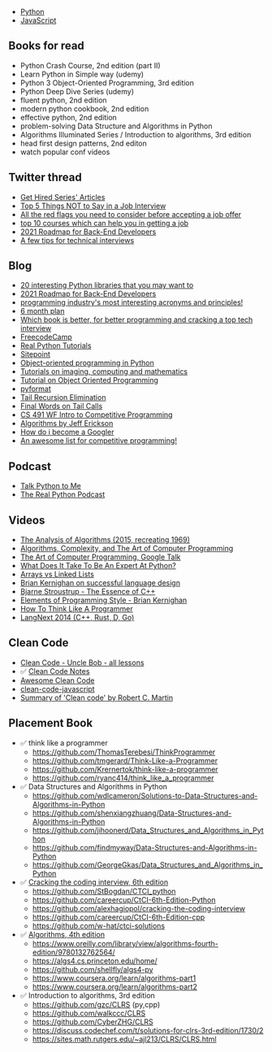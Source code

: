 - [Python](python.md)
- [JavaScript](javascript.md)

## Books for read

- Python Crash Course, 2nd edition (part II)
- Learn Python in Simple way (udemy)
- Python 3 Object-Oriented Programming, 3rd edition
- Python Deep Dive Series (udemy)
- fluent python, 2nd edition
- modern python cookbook, 2nd edition
- effective python, 2nd edition
- problem-solving Data Structure and Algorithms in Python
- Algorithms Illuminated Series / Introduction to algorithms, 3rd edition
- head first design patterns, 2nd editon
- watch popular conf videos

## Twitter thread

- [Get Hired Series' Articles](https://dev.to/techdebtor/series/3340)
- [Top 5 Things NOT to Say in a Job Interview](https://twitter.com/TheAnkurTyagi/status/1302131361877078016)
- [All the red flags you need to consider before accepting a job offer](https://twitter.com/sunilc_/status/1306186994893033472)
- [top 10 courses which can help you in getting a job](https://twitter.com/sunilc_/status/1306654675739967489)
- [2021 Roadmap for Back-End Developers](https://twitter.com/TechParida/status/1310167081313206272)
- [A few tips for technical interviews](https://twitter.com/EmmaBostian/status/1244558456104931328)

## Blog

- [20 interesting Python libraries that you may want to](https://twitter.com/svpino/status/1335818067339845632)
- [2021 Roadmap for Back-End Developers](https://twitter.com/TechParida/status/1310167081313206272)
- [programming industry's most interesting acronyms and principles! ](https://twitter.com/ThePracticalDev/status/1212750900831363073)
- [6 month plan](https://www.quora.com/How-can-I-get-a-job-at-Facebook-or-Google-in-6-months-I-need-a-concise-work-plan-to-build-a-good-enough-skill-set-Should-I-join-some-other-start-up-or-build-my-own-projects-start-up-Should-I-just-focus-on-practicing-data-structures-and-algorithms/answer/Harsh-Goel)
- [Which book is better, for better programming and cracking a top tech interview](https://www.quora.com/Which-book-is-better-for-better-programming-and-cracking-a-top-tech-interview-Coding-Interview-Questions-by-Narasimha-Karumanchi-or-Elements-of-Programming-Interviews-by-Adnan-Aziz)
- [FreecodeCamp](https://www.freecodecamp.org/news)
- [Real Python Tutorials](https://realpython.com/)
- [Sitepoint](https://www.sitepoint.com/blog/)
- [Object-oriented programming in Python](http://zetcode.com/lang/python/oop/)
- [Tutorials on imaging, computing and mathematics](https://matthew-brett.github.io/teaching/index.html)
- [Tutorial on Object Oriented Programming](https://www.python-course.eu/object_oriented_programming_introduction.php)
- [pyformat](https://pyformat.info/)
- [Tail Recursion Elimination](http://neopythonic.blogspot.com/2009/04/tail-recursion-elimination.html)
- [Final Words on Tail Calls](http://neopythonic.blogspot.com/2009/04/final-words-on-tail-calls.html)
- [CS 491 WF Intro to Competitive Programming](https://pages.github-dev.cs.illinois.edu/sig-icpc/cs491-wf/syllabus/)
- [Algorithms by Jeff Erickson](https://jeffe.cs.illinois.edu/teaching/algorithms/)
- [How do i become a Googler](https://www.quora.com/q/howdoibecomeagoogler/How-Do-I-become-a-good-competitive-programmer-and-what-are-the-materials-I-need-to-study-from)
- [An awesome list for competitive programming!](https://codeforces.com/blog/entry/23054)

## Podcast

- [Talk Python to Me](https://talkpython.fm/episodes/all)
- [The Real Python Podcast](https://realpython.com/podcasts/rpp/)

## Videos

- [The Analysis of Algorithms (2015, recreating 1969)](https://www.youtube.com/watch?v=vkUNH9r6UCI)
- [Algorithms, Complexity, and The Art of Computer Programming](https://www.youtube.com/watch?v=2BdBfsXbST8)
- [The Art of Computer Programming, Google Talk](https://www.youtube.com/watch?v=JPpk-1btGZk)
- [What Does It Take To Be An Expert At Python?](https://www.youtube.com/watch?v=7lmCu8wz8ro)
- [Arrays vs Linked Lists](https://www.youtube.com/watch?v=DyG9S9nAlUM)
- [Brian Kernighan on successful language design](https://www.youtube.com/watch?v=Sg4U4r_AgJU)
- [Bjarne Stroustrup - The Essence of C++](https://www.youtube.com/watch?v=86xWVb4XIyE)
- [Elements of Programming Style - Brian Kernighan](https://www.youtube.com/watch?v=8SUkrR7ZfTA)
- [How To Think Like A Programmer](https://www.youtube.com/watch?v=azcrPFhaY9k)
- [LangNext 2014 (C++, Rust, D, Go)](https://www.youtube.com/watch?v=BBbv1ej0fFo)

## Clean Code

- [Clean Code - Uncle Bob - all lessons](https://www.youtube.com/playlist?list=PLmmYSbUCWJ4x1GO839azG_BBw8rkh-zOj)
- :white_check_mark: [Clean Code Notes](https://github.com/JuanCrg90/Clean-Code-Notes)
- [Awesome Clean Code](https://github.com/kkisiele/awesome-clean-code)
- [clean-code-javascript](https://github.com/ryanmcdermott/clean-code-javascript)
- [Summary of 'Clean code' by Robert C. Martin](https://gist.github.com/wojteklu/73c6914cc446146b8b533c0988cf8d29)

## Placement Book

- :white_check_mark: think like a programmer
    - https://github.com/ThomasTerebesi/ThinkProgrammer
    - https://github.com/tmgerard/Think-Like-a-Programmer
    - https://github.com/Krernertok/think-like-a-programmer
    - https://github.com/ryanc414/think_like_a_programmer
- :white_check_mark: Data Structures and Algorithms in Python
    - https://github.com/wdlcameron/Solutions-to-Data-Structures-and-Algorithms-in-Python
    - https://github.com/shenxiangzhuang/Data-Structures-and-Algorithms-in-Python
    - https://github.com/jihoonerd/Data_Structures_and_Algorithms_in_Python
    - https://github.com/findmyway/Data-Structures-and-Algorithms-in-Python
    - https://github.com/GeorgeGkas/Data_Structures_and_Algorithms_in_Python
- :white_check_mark: [Cracking the coding interview, 6th edition](https://github.com/careercup/CtCI-6th-Edition)
    - https://github.com/StBogdan/CTCI_python
    - https://github.com/careercup/CtCI-6th-Edition-Python
    - https://github.com/alexhagiopol/cracking-the-coding-interview
    - https://github.com/careercup/CtCI-6th-Edition-cpp
    - https://github.com/w-hat/ctci-solutions
- :white_check_mark: [Algorithms, 4th edition](https://github.com/kevin-wayne/algs4)
    - https://www.oreilly.com/library/view/algorithms-fourth-edition/9780132762564/
    - https://algs4.cs.princeton.edu/home/
    - https://github.com/shellfly/algs4-py
    - https://www.coursera.org/learn/algorithms-part1
    - https://www.coursera.org/learn/algorithms-part2
- :white_check_mark: Introduction to algorithms, 3rd edition
    - https://github.com/gzc/CLRS (py,cpp)
    - https://github.com/walkccc/CLRS
    - https://github.com/CyberZHG/CLRS
    - https://discuss.codechef.com/t/solutions-for-clrs-3rd-edition/1730/2
    - https://sites.math.rutgers.edu/~ajl213/CLRS/CLRS.html
